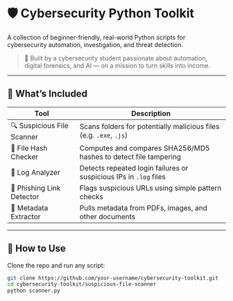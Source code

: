 # 🛡️ Cybersecurity Python Toolkit

A collection of beginner-friendly, real-world Python scripts for cybersecurity automation, investigation, and threat detection.

> 🔨 Built by a cybersecurity student passionate about automation, digital forensics, and AI — on a mission to turn skills into income.

---

## 🚀 What’s Included

| Tool                     | Description |
|--------------------------|-------------|
| 🔍 Suspicious File Scanner | Scans folders for potentially malicious files (e.g. `.exe`, `.js`) |
| 🔐 File Hash Checker      | Computes and compares SHA256/MD5 hashes to detect file tampering |
| 📑 Log Analyzer           | Detects repeated login failures or suspicious IPs in `.log` files |
| 🎣 Phishing Link Detector | Flags suspicious URLs using simple pattern checks |
| 🧾 Metadata Extractor     | Pulls metadata from PDFs, images, and other documents |

---

## 📂 How to Use

Clone the repo and run any script:

```bash
git clone https://github.com/your-username/cybersecurity-toolkit.git
cd cybersecurity-toolkit/suspicious-file-scanner
python scanner.py
